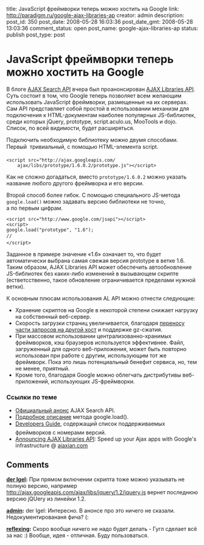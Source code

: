 title: JavaScript фреймворки теперь можно хостить на Google
link: http://paradigm.ru/google-ajax-libraries-ap
creator: admin
description: 
post_id: 350
post_date: 2008-05-28 16:03:36
post_date_gmt: 2008-05-28 13:03:36
comment_status: open
post_name: google-ajax-libraries-ap
status: publish
post_type: post

# JavaScript фреймворки теперь можно хостить на Google

В блоге [AJAX Search API](http://googleajaxsearchapi.blogspot.com/) вчера был проанонсирован [AJAX Libraries API](http://code.google.com/apis/ajaxlibs/). Суть состоит в том, что Google теперь позволяет всем желающим использовать JavaScript фреймворки, размещенные на их серверах. Сам API представляет собой простой в использовании механизм для подключения к НТМL-документам наиболее популярных JS-библиотек, среди которых jQuery, prototype, script.aculo.us, MooTools и dojo. Список, по всей видимости, будет расширяться.

Подключить необходимую библиотеку можно двумя способами. Первый  тривиальный, с помощью HTML-элемента script.
    
    <script src="http://ajax.googleapis.com/
        ajax/libs/prototype/1.6.0.2/prototype.js"></script>

  
  


Как не сложно догадаться, вместо `prototype/1.6.0.2` можно указать название любого другого фреймворка и его версии.

Второй способ более гибок. С помощью специального JS-метода `google.load()` можно задавать версию библиотеки не точно, а по первым цифрам.
    
    <script src="http://www.google.com/jsapi"></script>
    <script>
    google.load("prototype", "1.6");
    // 
    </script>

Заданное в примере значение «1.6» означает то, что будет автоматически выбрана самая свежая версия prototype в ветке 1.6. Таким образом, AJAX Libraries API может обеспечить автообновление JS-библиотек без каких-либо изменений в вызывающем скрипте (естветсственно, такое обновление ограничивается пределами нужной ветки).

К основным плюсам использования AL API можно отнести следующие:

  * Хранение скриптов на Google в некоторой степени снижает нагрузку на собственный веб-сервер.
  * Скорость загрузки страниц увеличивается, благодаря [переносу части запросов на другой хост](/2008/05/11/circumventing-browser-connection-limits/) и поддержке gz-сжатия.
  * При массовом использовании централизованно-хранимых фреймворков, кэш браузеров используется эффективнее. Файл, загруженный для одного веб-приложения, может быть повторно использован при работе с другим, использующим тот же фреймворк. Пока это лишь потенциальный бенефит сервиса, но, тем не менее, приятный.
  * Кроме того, благодаря Google можно облегчать дистрибутивы веб-приложений, использующих JS-фреймворки.

### Ссылки по теме

  * [Официальный анонс](http://googleajaxsearchapi.blogspot.com/) AJAX Search API.
  * [Подробное описание](http://code.google.com/apis/ajax/documentation/) метода google.load().
  * [Developers Guide](http://code.google.com/apis/ajaxlibs/documentation/), содержащий список поддерживаемых фреймворков с номерами версий.
  * [Announcing AJAX Libraries API](http://ajaxian.com/archives/announcing-ajax-libraries-api-speed-up-your-ajax-apps-with-googles-infrastructure): Speed up your Ajax apps with Google's infrastructure @ [ajaxian.com](http://ajaxian.com/)

## Comments

**[der Igel](#821 "2008-05-28 16:50:51"):** При прямом включении скрипта тоже можно указывать не полную версию, например http://ajax.googleapis.com/ajax/libs/jquery/1.2/jquery.js вернет последнюю версию jQUery из линейки 1.2.

**[admin](#822 "2008-05-28 17:15:23"):** der Igel: Интересно. В анонсе про это ничего не сказали. Недокументировананя фича? (:

**[reflexing](#1166 "2008-06-27 11:51:35"):** Скоро вообще ничего не надо будет делать - Гугл сделает всё за нас :) Вообще, идея - отличная. Буду пользоваться.


